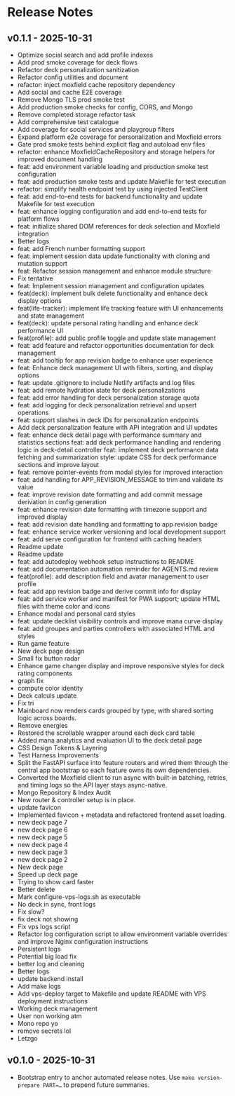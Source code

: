 # Release Notes

## v0.1.1 - 2025-10-31

- Optimize social search and add profile indexes
- Add prod smoke coverage for deck flows
- Refactor deck personalization sanitization
- Refactor config utilities and document
- refactor: inject moxfield cache repository dependency
- Add social and cache E2E coverage
- Remove Mongo TLS prod smoke test
- Add production smoke checks for config, CORS, and Mongo
- Remove completed storage refactor task
- Add comprehensive test catalogue
- Add coverage for social services and playgroup filters
- Expand platform e2e coverage for personalization and Moxfield errors
- Gate prod smoke tests behind explicit flag and autoload env files
- refactor: enhance MoxfieldCacheRepository and storage helpers for improved document handling
- feat: add environment variable loading and production smoke test configuration
- feat: add production smoke tests and update Makefile for test execution
- refactor: simplify health endpoint test by using injected TestClient
- feat: add end-to-end tests for backend functionality and update Makefile for test execution
- feat: enhance logging configuration and add end-to-end tests for platform flows
- feat: initialize shared DOM references for deck selection and Moxfield integration
- Better logs
- feat: add French number formatting support
- feat: implement session data update functionality with cloning and mutation support
- feat: Refactor session management and enhance module structure
- Fix tentative
- feat: Implement session management and configuration updates
- feat(deck): implement bulk delete functionality and enhance deck display options
- feat(life-tracker): implement life tracking feature with UI enhancements and state management
- feat(deck): update personal rating handling and enhance deck performance UI
- feat(profile): add public profile toggle and update state management
- feat: add feature and refactor opportunities documentation for deck management
- feat: add tooltip for app revision badge to enhance user experience
- feat: Enhance deck management UI with filters, sorting, and display options
- feat: update .gitignore to include Netlify artifacts and log files
- feat: add remote hydration state for deck personalizations
- feat: add error handling for deck personalization storage quota
- feat: add logging for deck personalization retrieval and upsert operations
- feat: support slashes in deck IDs for personalization endpoints
- Add deck personalization feature with API integration and UI updates
- feat: enhance deck detail page with performance summary and statistics sections feat: add deck performance handling and rendering logic in deck-detail controller feat: implement deck performance data fetching and summarization style: update CSS for deck performance sections and improve layout
- feat: remove pointer-events from modal styles for improved interaction
- feat: add handling for APP_REVISION_MESSAGE to trim and validate its value
- feat: improve revision date formatting and add commit message derivation in config generation
- feat: enhance revision date formatting with timezone support and improved display
- feat: add revision date handling and formatting to app revision badge
- feat: enhance service worker versioning and local development support
- feat: add serve configuration for frontend with caching headers
- Readme update
- Readme update
- feat: add autodeploy webhook setup instructions to README
- feat: add documentation automation reminder for AGENTS.md review
- feat(profile): add description field and avatar management to user profile
- feat: add app revision badge and derive commit info for display
- feat: add service worker and manifest for PWA support; update HTML files with theme color and icons
- Enhance modal and personal card styles
- feat: update decklist visibility controls and improve mana curve display
- feat: add groupes and parties controllers with associated HTML and styles
- Run game feature
- New deck page design
- Small fix button radar
- Enhance game changer display and improve responsive styles for deck rating components
- graph fix
- compute color identity
- Deck calculs update
- Fix tri
- Mainboard now renders cards grouped by type, with shared sorting logic across boards.
- Remove energies
- Restored the scrollable wrapper around each deck card table
- Added mana analytics and evaluation UI to the deck detail page
- CSS Design Tokens & Layering
- Test Harness Improvements
- Split the FastAPI surface into feature routers and wired them through the central app bootstrap so each feature owns its own dependencies.
- Converted the Moxfield client to run async with built-in batching, retries, and timing logs so the API layer stays async-native.
- Mongo Repository & Index Audit
- New router & controller setup is in place.
- update favicon
- Implemented favicon + metadata and refactored frontend asset loading.
- new deck page 7
- new deck page 6
- new deck page 5
- new deck page 4
- new deck page 3
- new deck page 2
- New deck page
- Speed up deck page
- Trying to show card faster
- Better delete
- Mark configure-vps-logs.sh as executable
- No deck in sync, front logs
- Fix slow?
- fix deck not showing
- Fix vps logs script
- Refactor log configuration script to allow environment variable overrides and improve Nginx configuration instructions
- Persistent logs
- Potential big load fix
- better log and cleaning
- Better logs
- update backend install
- Add make logs
- Add vps-deploy target to Makefile and update README with VPS deployment instructions
- Working deck management
- User non working atm
- Mono repo yo
- remove secrets lol
- Letzgo

## v0.1.0 - 2025-10-31

- Bootstrap entry to anchor automated release notes. Use `make version-prepare PART=…` to prepend future summaries.
